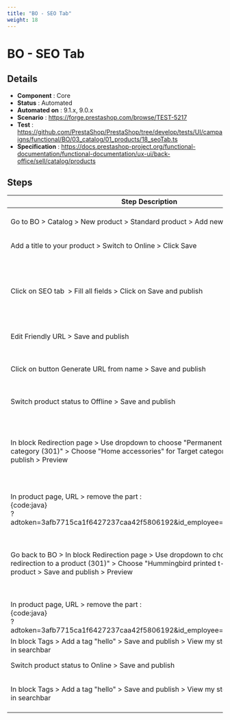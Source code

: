 ```yaml
---
title: "BO - SEO Tab"
weight: 18
---
```


# BO - SEO Tab
## Details
* **Component** : Core
* **Status** : Automated
* **Automated on** : 9.1.x, 9.0.x
* **Scenario** : https://forge.prestashop.com/browse/TEST-5217
* **Test** : https://github.com/PrestaShop/PrestaShop/tree/develop/tests/UI/campaigns/functional/BO/03_catalog/01_products/18_seoTab.ts
* **Specification** : https://docs.prestashop-project.org/functional-documentation/functional-documentation/ux-ui/back-office/sell/catalog/products

## Steps
| Step Description | Expected result |
| ----- | ----- |
| Go to BO > Catalog > New product > Standard product > Add new product | Product creation page is well displayed |
| Add a title to your product > Switch to Online > Click Save | Successful update message is displayed |
| Click on SEO tab  > Fill all fields > Click on Save and publish | * SEO tab is red<br> * Friendly URL field is red<br> * Error message : "lorem ipsum" is invalid - Language: English (English) is displayed |
| Edit Friendly URL > Save and publish | Successful update message is displayed |
| Click on button Generate URL from name > Save and publish | Successful update message is displayed<br><br>The URL is reset to the original one |
| Switch product status to Offline > Save and publish | Successful update message is displayed |
| In block Redirection page > Use dropdown to choose "Permanent redirection to a category (301)" > Choose "Home accessories" for Target category > Save and publish > Preview | In BO, Successful update message is displayed<br><br>In FO, see the banner "This product is not visible to your customers." on top of the product page |
| In product page, URL > remove the part :<br>{code:java}<br>?adtoken=3afb7715ca1f6427237caa42f5806192&id_employee=1&preview=1{code} | Category HOME ACCESSORIES is displayed |
| Go back to BO > In block Redirection page > Use dropdown to choose "Permanent redirection to a product (301)" > Choose "Hummingbird printed t-shirt" for Target product > Save and publish > Preview | In BO, Successful update message is displayed<br><br>In FO, Product Hummingbird printed t-shirt is displayed |
| In product page, URL > remove the part :<br>{code:java}<br>?adtoken=3afb7715ca1f6427237caa42f5806192&id_employee=1&preview=1{code} | Hummingbird printed t-shirt product page is displayed |
| In block Tags > Add a tag "hello" > Save and publish > View my store > Search "hello" in searchbar | All the products are displayed |
| Switch product status to Online > Save and publish | Successful update message is displayed |
| In block Tags > Add a tag "hello" > Save and publish > View my store > Search "hello" in searchbar | Only the product you created with Tag:hello is displayed in the search results |
